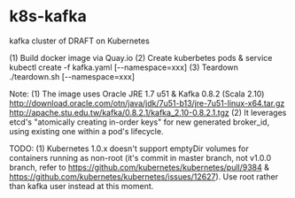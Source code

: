 # k8s-kafka
kafka cluster of DRAFT on Kubernetes

(1) Build docker image via Quay.io
(2) Create kuberbetes pods & service
	kubectl create -f kafka.yaml [--namespace=xxx]
(3) Teardown
	./teardown.sh [--namespace=xxx]

Note:
(1) The image uses Oracle JRE 1.7 u51 & Kafka 0.8.2 (Scala 2.10)
	http://download.oracle.com/otn/java/jdk/7u51-b13/jre-7u51-linux-x64.tar.gz
	http://apache.stu.edu.tw/kafka/0.8.2.1/kafka_2.10-0.8.2.1.tgz
(2) It leverages etcd's "atomically creating in-order keys" for new generated broker_id, using existing one within a pod's lifecycle. 

TODO:
(1) Kubernetes 1.0.x doesn't support emptyDir volumes for containers running as non-root (it's commit in master branch, not v1.0.0 branch, refer to https://github.com/kubernetes/kubernetes/pull/9384 & https://github.com/kubernetes/kubernetes/issues/12627). Use root rather than kafka user instead at this moment.
